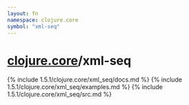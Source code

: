 ```yaml
---
layout: fn
namespace: clojure.core
symbol: "xml-seq"
---
```


# [clojure.core](../)/xml-seq

{% include 1.5.1/clojure.core/xml_seq/docs.md %}
{% include 1.5.1/clojure.core/xml_seq/examples.md %}
{% include 1.5.1/clojure.core/xml_seq/src.md %}

